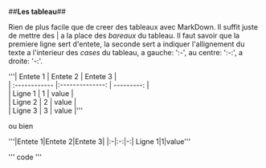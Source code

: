 ##**Les tableau**##

Rien de plus facile que de creer des tableaux avec MarkDown. Il suffit juste de mettre des \| a la place des *bareaux* du tableau. Il faut savoir que la premiere ligne sert d'entete, la seconde sert a indiquer l'allignement du texte a l'interieur des *cases* du tableau, a gauche: ':-', au centre: ':-:', a droite: '-:'.

'''| Entete 1      |     Entete 2    |   Entete 3 |  
| :------------ |:--------------: | ---------: |  
| Ligne 1       |        1        |      value |  
| Ligne 2       |        2        |      value |  
| Ligne 3       |        3        |      value |'''  

ou bien  

'''|Entete 1|Entete 2|Entete 3|
|:-|:-:|-:|
Ligne 1|1|value'''

''' code '''
